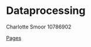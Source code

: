 # Dataprocessing
Charlotte Smoor 
10786902

[Pages](https://CharlotteSmoor.github.io/Dataprocessing)
